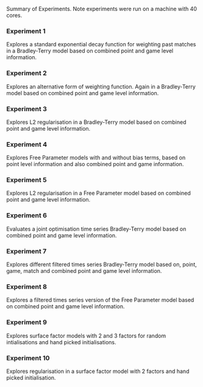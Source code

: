 Summary of Experiments. Note experiments were run on a machine with 40 cores.

### Experiment 1
Explores a standard exponential decay function for weighting past matches in a Bradley-Terry model based on combined point and game level information.

### Experiment 2
Explores an alternative form of weighting function. Again in a Bradley-Terry model based on combined point and game level information.

### Experiment 3
Explores L2 regularisation in a Bradley-Terry model based on combined point and game level information.

### Experiment 4
Explores Free Parameter models with and without bias terms, based on point level information and also combined point and game information. 

### Experiment 5
Explores L2 regularisation in a Free Parameter model based on combined point and game level information. 

### Experiment 6
Evaluates a joint optimisation time series Bradley-Terry model based on combined point and game level information.

### Experiment 7
Explores different filtered times series Bradley-Terry model based on, point, game, match and combined point and game level information.

### Experiment 8
Explores a filtered times series version of the Free Parameter model based on combined point and game level information.

### Experiment 9
Explores surface factor models with 2 and 3 factors for random intialisations and hand picked initialisations.

### Experiment 10
Explores regularisation in a surface factor model with 2 factors and hand picked initialisation.
